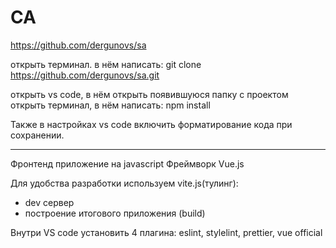 # СА

https://github.com/dergunovs/sa

открыть терминал. в нём написать:
git clone https://github.com/dergunovs/sa.git

открыть vs code, в нём открыть появившуюся папку с проектом
открыть терминал, в нём написать:
npm install

Также в настройках vs code включить форматирование кода при сохранении.

---

Фронтенд приложение на javascript
Фреймворк Vue.js

Для удобства разработки используем vite.js(тулинг):

- dev сервер
- построение итогового приложения (build)

Внутри VS code установить 4 плагина: eslint, stylelint, prettier, vue official
